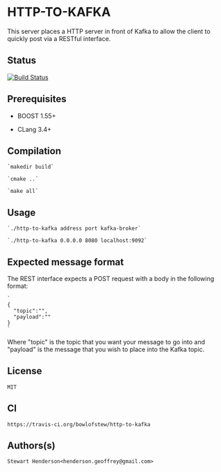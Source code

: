 # HTTP-TO-KAFKA #

This server places a HTTP server in front of Kafka to allow the client to 
quickly post via a RESTful interface.

## Status ##

[![Build Status](https://travis-ci.org/bowlofstew/http-to-kafka.png)](https://travis-ci.org/bowlofstew/http-to-kafka)

## Prerequisites ##

  * BOOST 1.55+
  
  * CLang 3.4+

## Compilation ##

    `makedir build`
    
    `cmake ..`
    
    `make all`

## Usage ##

    `./http-to-kafka address port kafka-broker`
  
    `./http-to-kafka 0.0.0.0 8080 localhost:9092`

## Expected message format ##

The REST interface expects a POST request with a body in the 
following format:

    `
    {
      "topic":"",
      "payload":""
    }
    `
  
Where "topic" is the topic that you want your message to go into 
and "payload" is the message that you wish to place into the 
Kafka topic.


## License ##

    MIT
    
## CI ##

    https://travis-ci.org/bowlofstew/http-to-kafka

## Authors(s) ##

    Stewart Henderson<henderson.geoffrey@gmail.com>

